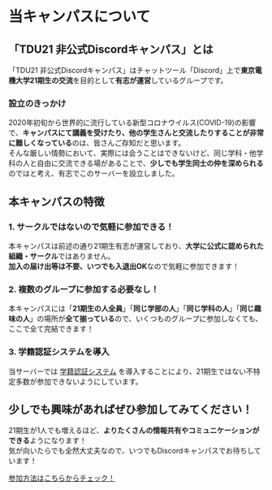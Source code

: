 # 当キャンパスについて

## 「TDU21 非公式Discordキャンパス」とは

「TDU21 非公式Discordキャンパス」はチャットツール「Discord」上で**東京電機大学21期生の交流**を目的として**有志が運営**しているグループです。  

### 設立のきっかけ

2020年初旬から世界的に流行している新型コロナウイルス(COVID-19)の影響で、**キャンパスにて講義を受けたり、他の学生さんと交流したりすることが非常に難しくなっている**のは、皆さんご存知だと思います。  
そんな厳しい情勢において、実際には会うことはできないけど、同じ学科・他学科の人と自由に交流できる場があることで、**少しでも学生同士の仲を深められる**のではと考え、有志でこのサーバーを設立しました。

## 本キャンパスの特徴

### 1. サークルではないので気軽に参加できる！

本キャンパスは前述の通り21期生有志が運営しており、**大学に公式に認められた組織・サークル**ではありません。  
**加入の届け出等は不要、いつでも入退出OK**なので気軽に参加できます！

### 2. 複数のグループに参加する必要なし！

本キャンパスには「**21期生の人全員**」「**同じ学部の人**」「**同じ学科の人**」「**同じ趣味の人**」の場所が**全て揃っている**ので、いくつものグループに参加しなくても、ここで全て完結できます！  

### 3. 学籍認証システムを導入

当サーバーでは [学籍認証システム](/verify-reg) を導入することにより、21期生ではない不特定多数が参加できないようにしています。  

## 少しでも興味があればぜひ参加してみてください！

21期生が1人でも増えるほど、**よりたくさんの情報共有やコミュニケーションができる**ようになります！  
気が向いたらでも全然大丈夫なので、いつでもDiscordキャンパスでお待ちしています！

[参加方法はこちらからチェック！](/howtojoin)
